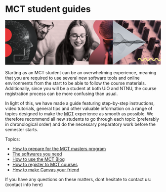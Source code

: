 # MCT student guides

![mct-banner](assets/img/mct-banner.png)

Starting as an MCT student can be an overwhelming experience, meaning that you are required to use several new software tools and online environments from the start to be able to follow the course materials. Additionally, since you will be a student at both UiO and NTNU, the course registration process can be more confusing than usual. 

In light of this, we have made a guide featuring step-by-step instructions, video tutorials, general tips and other valuable information on a range of topics designed to make the [MCT](https://www.uio.no/english/studies/programmes/mct-master/) experience as smooth as possible. We therefore recommend all new students to go through each topic (preferably in chronological order) and do the necessary preparatory work before the semester starts.

Topics:
* [How to prepare for the MCT masters program](https://github.com/MCT-master/Guides/wiki/How-to-prepare-for-the-MCT-masters-program)
* [The softwares you need](https://github.com/MCT-master/Guides/wiki/The-softwares-you-need)
* [How to use the MCT Blog](https://github.com/MCT-master/Guides/wiki/How-to-use-the-MCT-Blog)
* [How to register to MCT courses](https://github.com/MCT-master/Guides/wiki/How-to-register-to-MCT-courses)
* [How to make Canvas your friend](https://github.com/MCT-master/Guides/wiki/Setting-up-Canvas)

If you have any questions on these matters, dont hesitate to contact us:
(contact info here)
